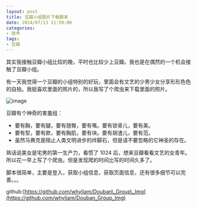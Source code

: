 ```yaml
---
layout: post
title: 豆瓣小组图片下载脚本
date: 2014/07/13 11:59:00
categories:
- 技术
tags:
- 豆瓣
---
```


其实我接触豆瓣小组比较的晚，平时也比较少上豆瓣。我也是在偶然的一个机会接触了豆瓣小组。

有一天我觉得一个豆瓣的小组特别的好玩，里面会有文艺的少男少女分享形形色色的自拍。我挺喜欢里面的照片的，所以我写了个爬虫来下载里面的照片。

![image](http://pics.naaln.com/blog/2019-05-14-123519.jpg-basicBlog)

豆瓣有个神奇的害羞组：

- 要有胸，要有腿，要有翘臀，要有嘴。要有锁骨儿，要有美。
- 要有型，要有款，要有胸肌，要有块。要有胡渣儿，要有范。
- 虽然马赛克是阻止人类文明进步的绊脚石，但是请不要忽略的它神圣的存在。

熟话说美女是宅男的第一生产力，看惯了 1024 后，想来豆瓣看看文艺的女青年。所以花一早上写了个爬虫。但是发现爬的时间比写的时间久多了。

脚本很简单，主要是登入，获取小组信息，获取页面信息，还有很多细节可以完善。。。

github:[https://github.com/whyliam/Douban\_Group\_Img](https://github.com/whyliam/Douban_Group_Img)
